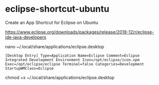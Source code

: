 # eclipse-shortcut-ubuntu
Create an App Shortcut for Eclipse on Ubuntu


https://www.eclipse.org/downloads/packages/release/2018-12/r/eclipse-ide-java-developers


nano ~/.local/share/applications/eclipse.desktop


``
[Desktop Entry]
Type=Application
Name=Eclipse
Comment=Eclipse Integrated Development Environment
Icon=/opt/eclipse/icon.xpm
Exec=/opt/eclipse/eclipse
Terminal=false
Categories=Development
StartupWMClass=Eclipse
``

chmod +x ~/.local/share/applications/eclipse.desktop

